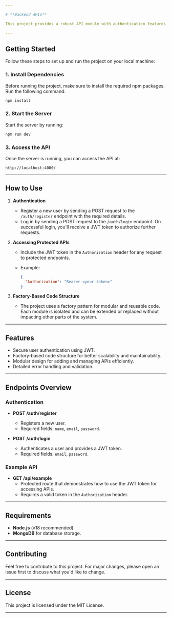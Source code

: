 ```yaml
---

# **Backend APIs**

This project provides a robust API module with authentication features and follows a factory-based code model for enhanced scalability and maintainability.

---
```


## **Getting Started**

Follow these steps to set up and run the project on your local machine:

### **1. Install Dependencies**
Before running the project, make sure to install the required npm packages. Run the following command:

```bash
npm install
```

### **2. Start the Server**
Start the server by running:

```bash
npm run dev
```

### **3. Access the API**
Once the server is running, you can access the API at:

```
http://localhost:4000/
```

---

## **How to Use**

1. **Authentication**  
   - Register a new user by sending a POST request to the `/auth/register` endpoint with the required details.
   - Log in by sending a POST request to the `/auth/login` endpoint. On successful login, you'll receive a JWT token to authorize further requests.

2. **Accessing Protected APIs**  
   - Include the JWT token in the `Authorization` header for any request to protected endpoints.
   - Example:

     ```json
     {
       "Authorization": "Bearer <your-token>"
     }
     ```

3. **Factory-Based Code Structure**  
   - The project uses a factory pattern for modular and reusable code. Each module is isolated and can be extended or replaced without impacting other parts of the system.

---

## **Features**

- Secure user authentication using JWT.
- Factory-based code structure for better scalability and maintainability.
- Modular design for adding and managing APIs efficiently.
- Detailed error handling and validation.

---

## **Endpoints Overview**

### **Authentication**

- **POST /auth/register**
  - Registers a new user.
  - Required fields: `name`, `email`, `password`.

- **POST /auth/login**
  - Authenticates a user and provides a JWT token.
  - Required fields: `email`, `password`.

### **Example API**

- **GET /api/example**
  - Protected route that demonstrates how to use the JWT token for accessing APIs.
  - Requires a valid token in the `Authorization` header.

---

## **Requirements**

- **Node.js** (v18 recommended)
- **MongoDB** for database storage.

---

## **Contributing**

Feel free to contribute to this project. For major changes, please open an issue first to discuss what you'd like to change.

---

## **License**

This project is licensed under the MIT License.

---